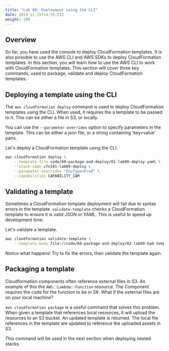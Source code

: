 ```yaml
---
title: "Lab 09: Deployment using the CLI"
date: 2019-11-25T14:55:21Z
weight: 100
---
```


## Overview

So far, you have used the console to deploy CloudFormation templates. It is also possible to use the AWS CLI and AWS SDKs to deploy CloudFormation templates. In this section, you will learn how to use the AWS CLI to work with CloudFormation templates.
This section will cover three key commands, used to package, validate and deploy CloudFormation templates.

## Deploying a template using the CLI

The `aws cloudformation deploy` command is used to deploy CloudFormation templates using the CLI.
When used, it requires the a template to be passed to it. This can be either a file in S3, or locally.

You can use the `--parameter-overrides` option to specify parameters in the template. This can be either a json file, or a string containing 'key=value' pairs.

Let's deploy a CloudFormation template using the CLI.

```bash
aws cloudformation deploy \
    --template-file code/60-package-and-deploy/01-lab09-deploy.yaml \
    --stack-name cfn101-lab09-deploy \
    --parameter-overrides "EnvType=Prod" \
    --capabilities CAPABILITY_IAM
```
## Validating a template

Sometimes a CloudFormation template deployment will fail due to syntax errors in the template.
`validate-template` checks a CloudFormation template to ensure it is valid JSON or YAML. This is useful to speed up development time. 

Let's validate a template.

```bash
aws cloudformation validate-template \
    --template-body file://code/60-package-and-deploy/02-lab09-bad-template.yaml
```

Notice what happens! Try to fix the errors, then validate the template again.

## Packaging a template

Cloudformation components often reference external files in S3. An example of this the `AWS::Lambda::Function` resource. The Component requires the code for the function to be in S#. What if the external files are on your local machine?

`aws cloudformation package` is a useful command that solves this problem. When given a template that references local resources, it will upload the resources to an S3 bucket. An updated template is returned. The local file references in the template are updated to reference the uploaded assets in S3.

This command will be used in the next section when deploying nested stacks.



